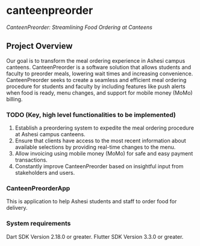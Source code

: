 
# canteenpreorder
 _CanteenPreorder: Streamlining Food Ordering at Canteens_

## Project Overview

Our goal is to transform the meal ordering experience in Ashesi campus canteens. 
CanteenPreorder is a software solution that allows students and faculty to preorder meals, 
lowering wait times and increasing convenience. CanteenPreorder seeks to create a seamless and 
efficient meal ordering procedure for students and faculty by including features like push alerts
when food is ready, menu changes, and support for mobile money (MoMo) billing.

### TODO (Key, high level functionalities to be implemented)

1. Establish a preordering system to expedite the meal ordering procedure at Ashesi campus 
canteens.
2. Ensure that clients have access to the most recent information about available selections by 
providing real-time changes to the menu.
3. Allow invoicing using mobile money (MoMo) for safe and easy payment transactions.
4. Constantly improve CanteenPreorder based on insightful input from stakeholders and 
users.

### CanteenPreorderApp
This is application to help Ashesi students and staff to order food for delivery.


### System requirements

Dart SDK Version 2.18.0 or greater.
Flutter SDK Version 3.3.0 or greater.
